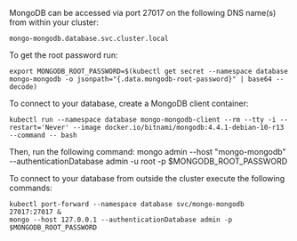 MongoDB can be accessed via port 27017 on the following DNS name(s) from within your cluster:

    mongo-mongodb.database.svc.cluster.local

To get the root password run:

    export MONGODB_ROOT_PASSWORD=$(kubectl get secret --namespace database mongo-mongodb -o jsonpath="{.data.mongodb-root-password}" | base64 --decode)

To connect to your database, create a MongoDB client container:

    kubectl run --namespace database mongo-mongodb-client --rm --tty -i --restart='Never' --image docker.io/bitnami/mongodb:4.4.1-debian-10-r13 --command -- bash

Then, run the following command:
    mongo admin --host "mongo-mongodb" --authenticationDatabase admin -u root -p $MONGODB_ROOT_PASSWORD

To connect to your database from outside the cluster execute the following commands:

    kubectl port-forward --namespace database svc/mongo-mongodb 27017:27017 &
    mongo --host 127.0.0.1 --authenticationDatabase admin -p $MONGODB_ROOT_PASSWORD

